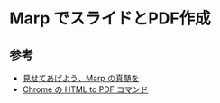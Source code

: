 # Marp でスライドとPDF作成

## 参考

- [見せてあげよう、Marp の真髄を](https://zenn.dev/ykicchan/articles/c30efd827337c3)
- [Chrome の HTML to PDF コマンド](https://zenn.dev/dozo/articles/1404999919d5cc)
